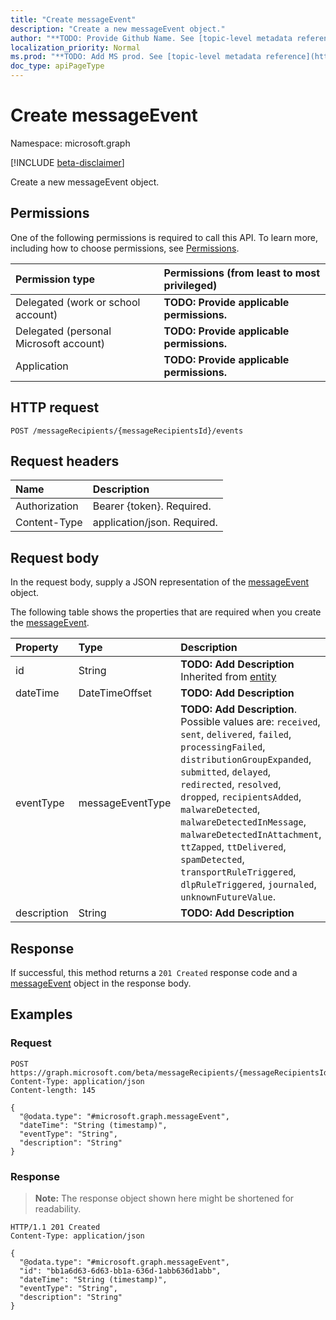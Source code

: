 ```yaml
---
title: "Create messageEvent"
description: "Create a new messageEvent object."
author: "**TODO: Provide Github Name. See [topic-level metadata reference](https://msgo.azurewebsites.net/add/document/guidelines/metadata.html#topic-level-metadata)**"
localization_priority: Normal
ms.prod: "**TODO: Add MS prod. See [topic-level metadata reference](https://msgo.azurewebsites.net/add/document/guidelines/metadata.html#topic-level-metadata)**"
doc_type: apiPageType
---
```


# Create messageEvent
Namespace: microsoft.graph

[!INCLUDE [beta-disclaimer](../../includes/beta-disclaimer.md)]

Create a new messageEvent object.

## Permissions
One of the following permissions is required to call this API. To learn more, including how to choose permissions, see [Permissions](/graph/permissions-reference).

|Permission type|Permissions (from least to most privileged)|
|:---|:---|
|Delegated (work or school account)|**TODO: Provide applicable permissions.**|
|Delegated (personal Microsoft account)|**TODO: Provide applicable permissions.**|
|Application|**TODO: Provide applicable permissions.**|

## HTTP request

<!-- {
  "blockType": "ignored"
}
-->
``` http
POST /messageRecipients/{messageRecipientsId}/events
```

## Request headers
|Name|Description|
|:---|:---|
|Authorization|Bearer {token}. Required.|
|Content-Type|application/json. Required.|

## Request body
In the request body, supply a JSON representation of the [messageEvent](../resources/messageevent.md) object.

The following table shows the properties that are required when you create the [messageEvent](../resources/messageevent.md).

|Property|Type|Description|
|:---|:---|:---|
|id|String|**TODO: Add Description** Inherited from [entity](../resources/entity.md)|
|dateTime|DateTimeOffset|**TODO: Add Description**|
|eventType|messageEventType|**TODO: Add Description**. Possible values are: `received`, `sent`, `delivered`, `failed`, `processingFailed`, `distributionGroupExpanded`, `submitted`, `delayed`, `redirected`, `resolved`, `dropped`, `recipientsAdded`, `malwareDetected`, `malwareDetectedInMessage`, `malwareDetectedInAttachment`, `ttZapped`, `ttDelivered`, `spamDetected`, `transportRuleTriggered`, `dlpRuleTriggered`, `journaled`, `unknownFutureValue`.|
|description|String|**TODO: Add Description**|



## Response

If successful, this method returns a `201 Created` response code and a [messageEvent](../resources/messageevent.md) object in the response body.

## Examples

### Request
<!-- {
  "blockType": "request",
  "name": "create_messageevent_from_messageevents"
}
-->
``` http
POST https://graph.microsoft.com/beta/messageRecipients/{messageRecipientsId}/events
Content-Type: application/json
Content-length: 145

{
  "@odata.type": "#microsoft.graph.messageEvent",
  "dateTime": "String (timestamp)",
  "eventType": "String",
  "description": "String"
}
```


### Response
>**Note:** The response object shown here might be shortened for readability.
<!-- {
  "blockType": "response",
  "truncated": true,
  "@odata.type": "microsoft.graph.messageEvent"
}
-->
``` http
HTTP/1.1 201 Created
Content-Type: application/json

{
  "@odata.type": "#microsoft.graph.messageEvent",
  "id": "bb1a6d63-6d63-bb1a-636d-1abb636d1abb",
  "dateTime": "String (timestamp)",
  "eventType": "String",
  "description": "String"
}
```

